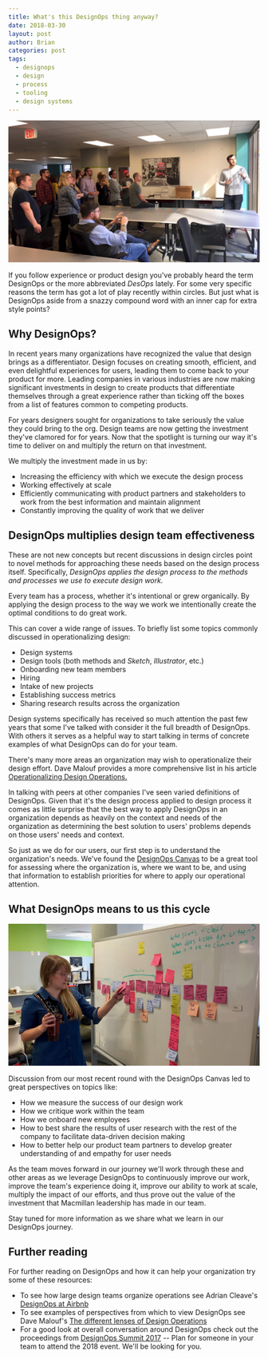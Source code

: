 ```yaml
---
title: What's this DesignOps thing anyway?
date: 2018-03-30
layout: post
author: Brian
categories: post
tags:
  - designops
  - design
  - process
  - tooling
  - design systems
---
```


![Critiquing design process](/assets/critiquing-process-improvements.jpg "UX team critiquing possible improvements to design process")

If you follow experience or product design you've probably heard the term DesignOps or the more abbreviated _DesOps_ lately. For some very specific reasons the term has got a lot of play recently within circles. But just what is DesignOps aside from a snazzy compound word with an inner cap for extra style points?

## Why DesignOps? ##

In recent years many organizations have recognized the value that design brings as a differentiator. Design focuses on creating smooth, efficient, and even delightful experiences for users, leading them to come back to your product for more. Leading companies in various industries are now making significant investments in design to create products that differentiate themselves through a great experience rather than ticking off the boxes from a list of features common to competing products.

For years designers sought for organizations to take seriously the value they could bring to the org. Design teams are now getting the investment they've clamored for for years. Now that the spotlight is turning our way it's time to deliver on and multiply the return on that investment.

We multiply the investment made in us by:

- Increasing the efficiency with which we execute the design process
- Working effectively at scale
- Efficiently communicating with product partners and stakeholders to work from the best information and maintain alignment
- Constantly improving the quality of work that we deliver

## DesignOps multiplies design team effectiveness ##

These are not new concepts but recent discussions in design circles point to novel methods for approaching these needs based on the design process itself. Specifically, *DesignOps applies the design process to the methods and processes we use to execute design work.*

Every team has a process, whether it's intentional or grew organically. By applying the design process to the way we work we intentionally create the optimal conditions to do great work.

This can cover a wide range of issues.  To briefly list some topics commonly discussed in operationalizing design:

- Design systems
- Design tools (both methods and _Sketch_, _Illustrator_, etc.)
- Onboarding new team members
- Hiring
- Intake of new projects
- Establishing success metrics
- Sharing research results across the organization

Design systems specifically has received so much attention the past few years that some I've talked with consider it the full breadth of DesignOps. With others it serves as a helpful way to start talking in terms of concrete examples of what DesignOps can do for your team.

There's many more areas an organization may wish to operationalize their design effort. Dave Malouf provides a more comprehensive list in his article [Operationalizing Design Operations.](https://medium.com/amplify-design/operationalizing-design-operations-7846a23bc99b)

In talking with peers at other companies I've seen varied definitions of DesignOps. Given that it's the design process applied to design process it comes as little surprise that the best way to apply DesignOps in an organization depends as heavily on the context and needs of the organization as determining the best solution to users' problems depends on those users' needs and context.

So just as we do for our users, our first step is to understand the organization's needs. We've found the [DesignOps Canvas](http://gamestorming.com/mapping-design-operations/) to be a great tool for assessing where the organization is, where we want to be, and using that information to establish priorities for where to apply our operational attention.

## What DesignOps means to us this cycle ##

![Iterating on design process](/assets/iterating-on-process.jpg "Team member at whiteboard iterating on a design process")

Discussion from our most recent round with the DesignOps Canvas led to great perspectives on topics like:

- How we measure the success of our design work
- How we critique work within the team
- How we onboard new employees
- How to best share the results of user research with the rest of the company to facilitate data-driven decision making
- How to better help our product team partners to develop greater understanding of and empathy for user needs

As the team moves forward in our journey we'll work through these and other areas as we leverage DesignOps to continuously improve our work, improve the team's experience doing it, improve our ability to work at scale, multiply the impact of our efforts, and thus prove out the value of the investment that Macmillan leadership has made in our team.

Stay tuned for more information as we share what we learn in our DesignOps journey.

## Further reading ##

For further reading on DesignOps and how it can help your organization try some of these resources:

- To see how large design teams organize operations see Adrian Cleave's [DesignOps at Airbnb](https://airbnb.design/designops-airbnb/)
- To see examples of perspectives from which to view DesignOps see Dave Malouf's [The different lenses of Design Operations](https://medium.com/amplify-design/the-different-lenses-of-design-operations-c29086cf907f)
- For a good look at overall conversation around DesignOps check out the proceedings from [DesignOps Summit 2017](https://rosenfeldmedia.com/designopssummit2017/) -- Plan for someone in your team to attend the 2018 event. We'll be looking for you.

